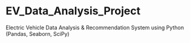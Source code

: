 # EV_Data_Analysis_Project
Electric Vehicle Data Analysis &amp; Recommendation System using Python (Pandas, Seaborn, SciPy)
